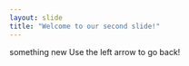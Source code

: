 ```yaml
---
layout: slide
title: "Welcome to our second slide!"
---
```

something new
Use the left arrow to go back!




